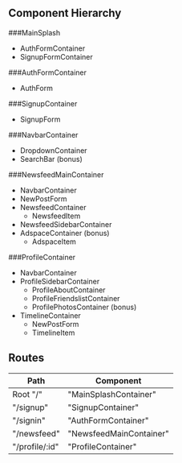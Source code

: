 ## Component Hierarchy

###MainSplash
- AuthFormContainer
- SignupFormContainer

###AuthFormContainer
 - AuthForm

###SignupContainer
- SignupForm

###NavbarContainer
 - DropdownContainer
 - SearchBar (bonus)

###NewsfeedMainContainer
  - NavbarContainer
  - NewPostForm
  - NewsfeedContainer
    + NewsfeedItem
  - NewsfeedSidebarContainer
  - AdspaceContainer (bonus)
    + AdspaceItem

###ProfileContainer
  - NavbarContainer
  - ProfileSidebarContainer
    + ProfileAboutContainer
    + ProfileFriendslistContainer
    + ProfilePhotosContainer (bonus)
  - TimelineContainer
    + NewPostForm
    + TimelineItem

## Routes

|Path                  | Component                |
|----------------------|--------------------------|
| Root "/"             | "MainSplashContainer"    |
| "/signup"            | "SignupContainer"        |
| "/signin"            | "AuthFormContainer"      |
| "/newsfeed"          | "NewsfeedMainContainer"  |
| "/profile/:id"       | "ProfileContainer"       |
